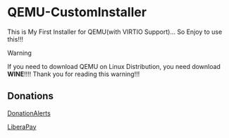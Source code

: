 # QEMU-CustomInstaller
This is My First Installer for QEMU(with VIRTIO Support)... So Enjoy to use this!!!

> [!WARNING]
> If you need to download QEMU on Linux Distribution, you need download **WINE**!!!! Thank you for reading this warning!!!

## Donations

[DonationAlerts](https://donationalerts.com/r/rikkomatsumato)

[LiberaPay](https://liberapay.com/RikkoMatsumatoOfficial/donate)
